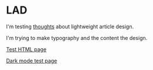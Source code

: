 # LAD

I'm testing [thoughts](http://sawv.org/manifesto-for-lightweight-web-pages.html) about lightweight article design.

I'm trying to make typography and the content the design.

[Test HTML page](http://sawv.org/2018/01/29/lightweight-article-design-testing.html)

[Dark mode test page](http://sawv.org/2018/01/29/lightweight-article-design-testing-dark-mode.html)

